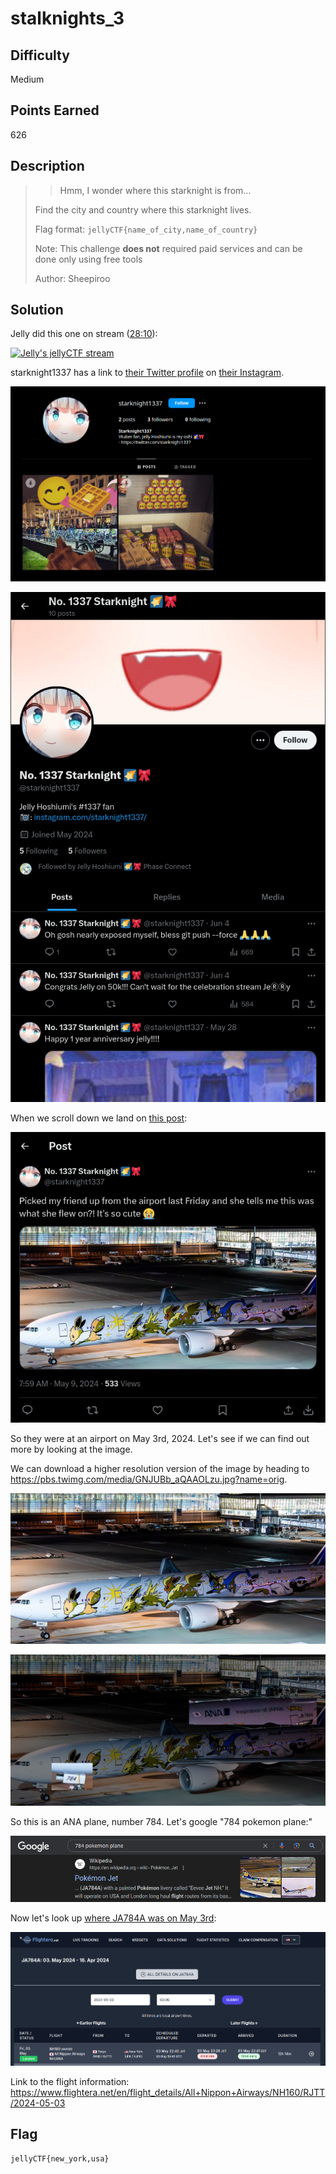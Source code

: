 # stalknights_3

## Difficulty

Medium

## Points Earned 

626

## Description

> > Hmm, I wonder where this starknight is from...
>
> Find the city and country where this starknight lives.
>
> Flag format: `jellyCTF{name_of_city,name_of_country}`
>
> Note: This challenge **does not** required paid services and can be done only using free tools
> 
> Author: Sheepiroo

## Solution

Jelly did this one on stream ([28:10](https://www.youtube.com/live/QH8LKkIVHzI?t=1690)):

[![Jelly's jellyCTF stream](https://img.youtube.com/vi/QH8LKkIVHzI/0.jpg)](https://www.youtube.com/live/QH8LKkIVHzI?t=1690)

starknight1337 has a link to [their Twitter profile](https://twitter.com/starknight1337) on [their Instagram](https://www.instagram.com/starknight1337/).

![stalknights_4 instagram](./images/stalknights_4_insta.png "stalknights_4 instagram")

![stalknights_4 twitter](./images/stalknights_4_twitter.png "stalknights_4 twitter")

When we scroll down we land on [this post](https://twitter.com/starknight1337/status/1788584687532970045):

![stalknights_3 twitter](./images/stalknights_3_twitter.png "stalknights_3 twitter")

So they were at an airport on May 3rd, 2024. Let's see if we can find out more by looking at the image.

We can download a higher resolution version of the image by heading to https://pbs.twimg.com/media/GNJUBb_aQAAOLzu.jpg?name=orig.

![stalknights_3 image](./images/stalknights_3_image.jpg "stalknights_3 image")

![stalknights_3 image details](./images/stalknights_3_image_details.jpg "stalknights_3 image details")

So this is an ANA plane, number 784. Let's google "784 pokemon plane:"

![stalknights_3 google](./images/stalknights_3_google.jpg "stalknights_3 google")

Now let's look up [where JA784A was on May 3rd](https://www.flightera.net/en/planes/JA784A/2024-05-03%20%2000_00):

![stalknights_3 flightera](./images/stalknights_3_flightera.jpg "stalknights_3 flightera")

Link to the flight information: https://www.flightera.net/en/flight_details/All+Nippon+Airways/NH160/RJTT/2024-05-03

## Flag

`jellyCTF{new_york,usa}`